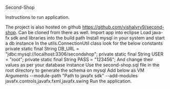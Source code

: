 Second-Shop

Instructions to run application.


The project is also hosted on github https://github.com/vishalvrv9/second-shop. Can be cloned from there as well.
Import app into eclipse
Load java-fx sdk and libraries into the build path
Install mysql in your system and start a db instance
In the utils.ConnectionUtil class look for the below constants
	private static final String DB_URL = "jdbc:mysql://localhost:3306/secondshop";
	private static final String USER = "root";
	private static final String PASS = "123456";
And change their values as per your database instance
Use the second-shop.sql file in the root directory to generate the schema on mysql
Add below as VM Arguments
--module-path "Path to javafx sdk" --add-modules javafx.controls,javafx.fxml,javafx.swing
Run the application.
